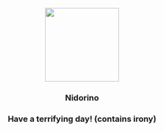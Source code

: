 <p align="center">
    <img src="https://raw.githubusercontent.com/PokeAPI/sprites/master/sprites/pokemon/33.png" width="150" height="150">
</p>
<h3 align="center"> <b>Nidorino</b></h3>
<h3 align="center">Have a terrifying day! (contains irony)</h3>
